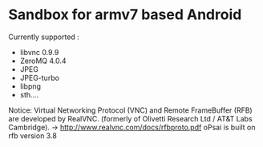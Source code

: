 Sandbox for armv7 based Android 
====================================================
Currently supported : 
* libvnc 0.9.9
* ZeroMQ 4.0.4
* JPEG
* JPEG-turbo
* libpng
* sth.... 

Notice:
Virtual Networking Protocol (VNC) and Remote FrameBuffer (RFB) are developed by RealVNC.
(formerly of Olivetti Research Ltd / AT&T Labs Cambridge).
-> http://www.realvnc.com/docs/rfbproto.pdf
oPsai is built on rfb version 3.8
